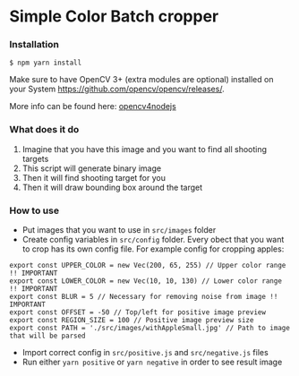 # Simple Color Batch cropper

### Installation
```
$ npm yarn install
```

Make sure to have OpenCV 3+ (extra modules are optional) installed on your System https://github.com/opencv/opencv/releases/.

More info can be found here: [opencv4nodejs](https://github.com/justadudewhohacks/opencv4nodejs#how-to-install)

### What does it do

1) Imagine that you have this image and you want to find all shooting targets
2) This script will generate binary image
3) Then it will find shooting target for you
4) Then it will draw bounding box around the target

### How to use

* Put images that you want to use in `src/images` folder
* Create config variables in `src/config` folder. Every obect that you want to crop has its own config file. For example config for cropping apples: 
```
export const UPPER_COLOR = new Vec(200, 65, 255) // Upper color range !! IMPORTANT
export const LOWER_COLOR = new Vec(10, 10, 130) // Lower color range !! IMPORTANT
export const BLUR = 5 // Necessary for removing noise from image !! IMPORTANT
export const OFFSET = -50 // Top/left for positive image preview
export const REGION_SIZE = 100 // Positive image preview size
export const PATH = './src/images/withAppleSmall.jpg' // Path to image that will be parsed
```

* Import correct config in `src/positive.js` and `src/negative.js` files
* Run either `yarn positive` or `yarn negative` in order to see result image
